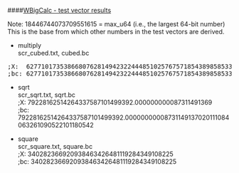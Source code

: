 ####<u>WBigCalc - test vector results</u>

Note: 18446744073709551615 = max_u64  (i.e., the largest 64-bit number)  
This is the base from which other numbers in the test vectors are derived.

- multiply  
scr_cubed.txt, cubed.bc
<pre>
;X:  6277101735386680762814942322444851025767571854389858533375  
;bc: 6277101735386680762814942322444851025767571854389858533375
</pre>

- sqrt  
scr_sqrt.txt, sqrt.bc  
;X:  79228162514264337587101499392.000000000087311491369  
;bc: 79228162514264337587101499392.00000000008731149137020111084063261090522101180542

- square  
scr_square.txt, square.bc  
;X:  340282366920938463426481119284349108225  
;bc: 340282366920938463426481119284349108225


